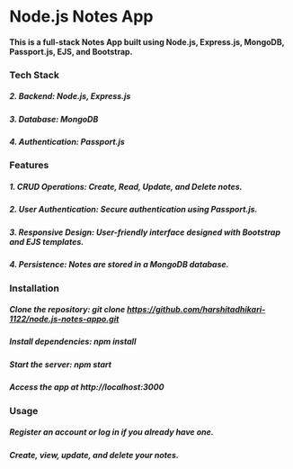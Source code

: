 # Node.js Notes App
#### This is a full-stack Notes App built using Node.js, Express.js, MongoDB, Passport.js, EJS, and Bootstrap.

### Tech Stack
##### 2. Backend: Node.js, Express.js
##### 3. Database: MongoDB
##### 4. Authentication: Passport.js
### Features
##### 1. CRUD Operations: Create, Read, Update, and Delete notes.
##### 2. User Authentication: Secure authentication using Passport.js.
##### 3. Responsive Design: User-friendly interface designed with Bootstrap and EJS templates.
##### 4. Persistence: Notes are stored in a MongoDB database.
### Installation
##### Clone the repository: git clone https://github.com/harshitadhikari-1122/node.js-notes-appo.git
##### Install dependencies: npm install
##### Start the server: npm start
##### Access the app at http://localhost:3000
### Usage
##### Register an account or log in if you already have one.
##### Create, view, update, and delete your notes.
